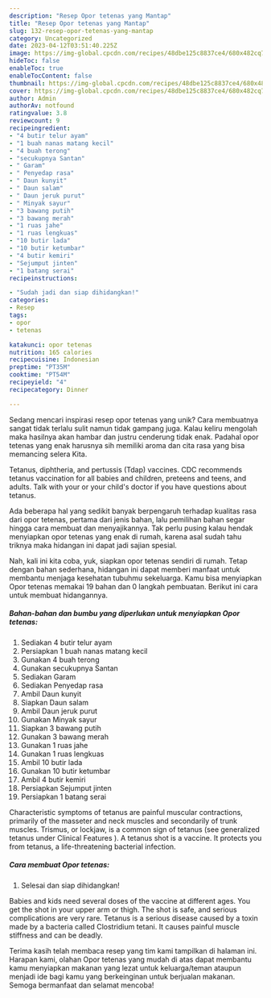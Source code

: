```yaml
---
description: "Resep Opor tetenas yang Mantap"
title: "Resep Opor tetenas yang Mantap"
slug: 132-resep-opor-tetenas-yang-mantap
category: Uncategorized
date: 2023-04-12T03:51:40.225Z
image: https://img-global.cpcdn.com/recipes/48dbe125c8837ce4/680x482cq70/opor-tetenas-foto-resep-utama.jpg
hideToc: false
enableToc: true
enableTocContent: false
thumbnail: https://img-global.cpcdn.com/recipes/48dbe125c8837ce4/680x482cq70/opor-tetenas-foto-resep-utama.jpg
cover: https://img-global.cpcdn.com/recipes/48dbe125c8837ce4/680x482cq70/opor-tetenas-foto-resep-utama.jpg
author: Admin
authorAv: notfound
ratingvalue: 3.8
reviewcount: 9
recipeingredient:
- "4 butir telur ayam"
- "1 buah nanas matang kecil"
- "4 buah terong"
- "secukupnya Santan"
- " Garam"
- " Penyedap rasa"
- " Daun kunyit"
- " Daun salam"
- " Daun jeruk purut"
- " Minyak sayur"
- "3 bawang putih"
- "3 bawang merah"
- "1 ruas jahe"
- "1 ruas lengkuas"
- "10 butir lada"
- "10 butir ketumbar"
- "4 butir kemiri"
- "Sejumput jinten"
- "1 batang serai"
recipeinstructions:

- "Sudah jadi dan siap dihidangkan!"
categories:
- Resep
tags:
- opor
- tetenas

katakunci: opor tetenas 
nutrition: 165 calories
recipecuisine: Indonesian
preptime: "PT35M"
cooktime: "PT54M"
recipeyield: "4"
recipecategory: Dinner

---
```





Sedang mencari inspirasi resep opor tetenas yang unik? Cara membuatnya sangat tidak terlalu sulit namun tidak gampang juga. Kalau keliru mengolah maka hasilnya akan hambar dan justru cenderung tidak enak. Padahal opor tetenas yang enak harusnya sih memiliki aroma dan cita rasa yang bisa memancing selera Kita.





Tetanus, diphtheria, and pertussis (Tdap) vaccines. CDC recommends tetanus vaccination for all babies and children, preteens and teens, and adults. Talk with your or your child&#39;s doctor if you have questions about tetanus.

Ada beberapa hal yang sedikit banyak berpengaruh terhadap kualitas rasa dari opor tetenas, pertama dari jenis bahan, lalu pemilihan bahan segar hingga cara membuat dan menyajikannya. Tak perlu pusing kalau hendak menyiapkan opor tetenas yang enak di rumah, karena asal sudah tahu triknya maka hidangan ini dapat jadi sajian spesial.






Nah, kali ini kita coba, yuk, siapkan opor tetenas sendiri di rumah. Tetap dengan bahan sederhana, hidangan ini dapat memberi manfaat untuk membantu menjaga kesehatan tubuhmu sekeluarga. Kamu bisa menyiapkan Opor tetenas memakai 19 bahan dan 0 langkah pembuatan. Berikut ini cara untuk membuat hidangannya.

<!--inarticleads1-->

##### Bahan-bahan dan bumbu yang diperlukan untuk menyiapkan Opor tetenas:

1. Sediakan 4 butir telur ayam
1. Persiapkan 1 buah nanas matang kecil
1. Gunakan 4 buah terong
1. Gunakan secukupnya Santan
1. Sediakan  Garam
1. Sediakan  Penyedap rasa
1. Ambil  Daun kunyit
1. Siapkan  Daun salam
1. Ambil  Daun jeruk purut
1. Gunakan  Minyak sayur
1. Siapkan 3 bawang putih
1. Gunakan 3 bawang merah
1. Gunakan 1 ruas jahe
1. Gunakan 1 ruas lengkuas
1. Ambil 10 butir lada
1. Gunakan 10 butir ketumbar
1. Ambil 4 butir kemiri
1. Persiapkan Sejumput jinten
1. Persiapkan 1 batang serai


Characteristic symptoms of tetanus are painful muscular contractions, primarily of the masseter and neck muscles and secondarily of trunk muscles. Trismus, or lockjaw, is a common sign of tetanus (see generalized tetanus under Clinical Features ). A tetanus shot is a vaccine. It protects you from tetanus, a life-threatening bacterial infection. 

<!--inarticleads2-->

##### Cara membuat Opor tetenas:


1. Selesai dan siap dihidangkan!

Babies and kids need several doses of the vaccine at different ages. You get the shot in your upper arm or thigh. The shot is safe, and serious complications are very rare. Tetanus is a serious disease caused by a toxin made by a bacteria called Clostridium tetani. It causes painful muscle stiffness and can be deadly. 

Terima kasih telah membaca resep yang tim kami tampilkan di halaman ini. Harapan kami, olahan Opor tetenas yang mudah di atas dapat membantu kamu menyiapkan makanan yang lezat untuk keluarga/teman ataupun menjadi ide bagi kamu yang berkeinginan untuk berjualan makanan. Semoga bermanfaat dan selamat mencoba!
